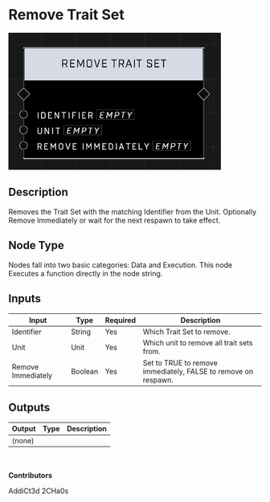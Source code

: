 # Remove Trait Set
![](../../../.gitbook/assets/remove-trait-set.png)
## Description
Removes the Trait Set with the matching Identifier from the Unit. Optionally Remove Immediately or wait for the next respawn to take effect.

## Node Type
Nodes fall into two basic categories: Data and Execution. This node Executes a function directly in the node string.

## Inputs
| Input | Type | Required | Description |
|------------------|------------------|----------|--------------------------------------------------------------|
| Identifier | String | Yes | Which Trait Set to remove. |
| Unit | Unit | Yes | Which unit to remove all trait sets from. |
| Remove Immediately | Boolean | Yes | Set to TRUE to remove immediately, FALSE to remove on respawn. |


## Outputs
| Output | Type | Description |
|------------------|------------------|--------------------------------------------------------------|
| (none) | | |

\
\
**Contributors**

AddiCt3d 2CHa0s